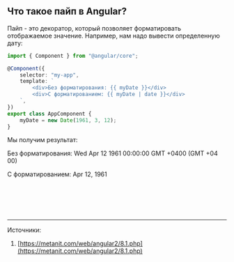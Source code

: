 ## <a name="pipe"></a>Что такое пайп в Angular?

Пайп - это декоратор, который позволяет форматировать отображаемое значение. Например, нам надо вывести определенную дату:

```typescript
import { Component } from "@angular/core";

@Component({
	selector: "my-app",
	template: `
		<div>Без форматирования: {{ myDate }}</div>
		<div>С форматированием: {{ myDate | date }}</div>
	`,
})
export class AppComponent {
	myDate = new Date(1961, 3, 12);
}
```

Мы получим результат:

Без форматирования: Wed Apr 12 1961 00:00:00 GMT +0400 (GMT +04 00)

С форматированием: Apr 12, 1961

<br/>
<br/>
<br/>
<br/>

<hr/>

Источники:<br/>

1. [https://metanit.com/web/angular2/8.1.php](https://metanit.com/web/angular2/8.1.php)
